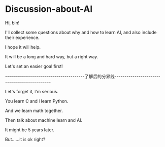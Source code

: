 # Discussion-about-AI

Hi, bin!

I'll collect some questions about why and how to learn AI, and also include their experience.

I hope it will help.

It will be a long and hard way, but a right way.

Let's set an easier goal first!




----------------------------------------了解后的分界线----------------------------------------------

Let's forget it, I'm serious.

You learn C and I learn Python.

And we learn math together.

Then talk about machine learn and AI.

It might be 5 years later.

But……it is ok right?
